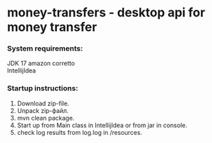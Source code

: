 # money-transfers - desktop api for money transfer

### System requirements:
JDK 17 amazon corretto  
IntellijIdea

### Startup instructions:
1. Download zip-file.
2. Unpack zip-файл.
3. mvn clean package.
4. Start up from Main class in IntellijIdea or from jar in console.
5. check log results from log.log in /resources.
